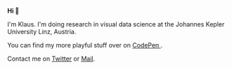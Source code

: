**Hi 👋**

I'm Klaus. I'm doing research in visual data science at the Johannes Kepler University Linz, Austria.

You can find my more playful stuff over on [CodePen ](https://codepen.io/keckelt/).

Contact me on [Twitter](https://twitter.com/klaus_lml) or [Mail](klaus.eckelt@jku.at).
